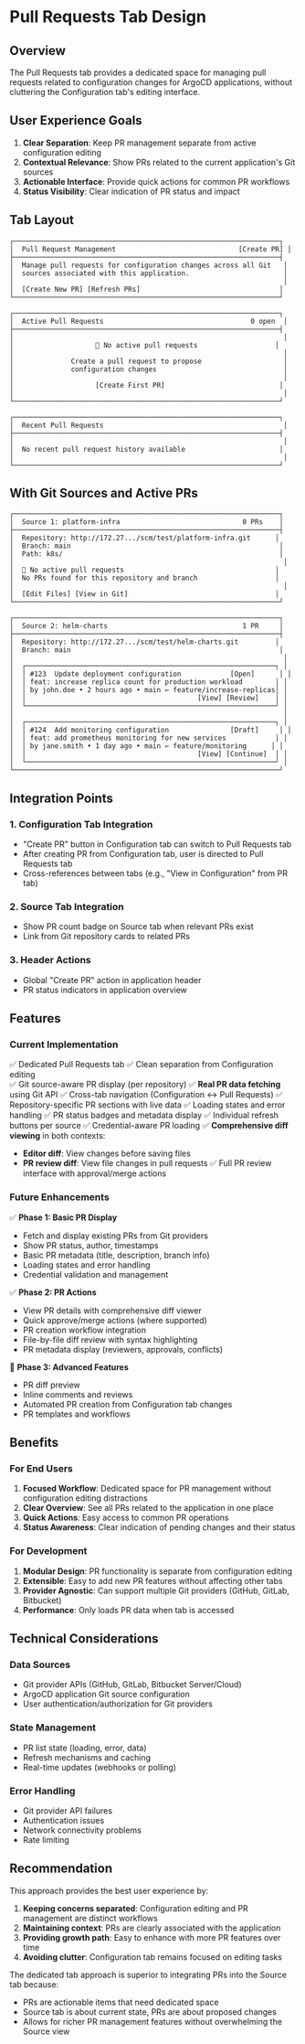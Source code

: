 # Pull Requests Tab Design

## Overview
The Pull Requests tab provides a dedicated space for managing pull requests related to configuration changes for ArgoCD applications, without cluttering the Configuration tab's editing interface.

## User Experience Goals
1. **Clear Separation**: Keep PR management separate from active configuration editing
2. **Contextual Relevance**: Show PRs related to the current application's Git sources
3. **Actionable Interface**: Provide quick actions for common PR workflows
4. **Status Visibility**: Clear indication of PR status and impact

## Tab Layout

```
┌─────────────────────────────────────────────────────────────────┐
│  Pull Request Management                              [Create PR] │
├─────────────────────────────────────────────────────────────────┤
│  Manage pull requests for configuration changes across all Git   │
│  sources associated with this application.                       │
│                                                                  │
│  [Create New PR] [Refresh PRs]                                  │
└─────────────────────────────────────────────────────────────────┘

┌─────────────────────────────────────────────────────────────────┐
│  Active Pull Requests                                    0 open  │
├─────────────────────────────────────────────────────────────────┤
│                                                                  │
│                    🔄 No active pull requests                   │
│                                                                  │
│              Create a pull request to propose                    │
│              configuration changes                               │
│                                                                  │
│                    [Create First PR]                            │
│                                                                  │
└─────────────────────────────────────────────────────────────────┘

┌─────────────────────────────────────────────────────────────────┐
│  Recent Pull Requests                                            │
├─────────────────────────────────────────────────────────────────┤
│                                                                  │
│  No recent pull request history available                       │
│                                                                  │
└─────────────────────────────────────────────────────────────────┘
```

## With Git Sources and Active PRs

```
┌─────────────────────────────────────────────────────────────────┐
│  Source 1: platform-infra                              0 PRs    │
├─────────────────────────────────────────────────────────────────┤
│  Repository: http://172.27.../scm/test/platform-infra.git      │
│  Branch: main                                                   │
│  Path: k8s/                                                     │
│                                                                  │
│  🔄 No active pull requests                                     │
│  No PRs found for this repository and branch                   │
│                                                                  │
│  [Edit Files] [View in Git]                                    │
└─────────────────────────────────────────────────────────────────┘

┌─────────────────────────────────────────────────────────────────┐
│  Source 2: helm-charts                                 1 PR     │
├─────────────────────────────────────────────────────────────────┤
│  Repository: http://172.27.../scm/test/helm-charts.git         │
│  Branch: main                                                   │
│                                                                  │
│  ┌─────────────────────────────────────────────────────────────┐ │
│  │ #123  Update deployment configuration            [Open]      │ │
│  │ feat: increase replica count for production workload        │ │
│  │ by john.doe • 2 hours ago • main ← feature/increase-replicas│ │
│  │                                          [View] [Review]    │ │
│  └─────────────────────────────────────────────────────────────┘ │
│                                                                  │
│  ┌─────────────────────────────────────────────────────────────┐ │
│  │ #124  Add monitoring configuration               [Draft]     │ │
│  │ feat: add prometheus monitoring for new services            │ │
│  │ by jane.smith • 1 day ago • main ← feature/monitoring      │ │
│  │                                          [View] [Continue]  │ │
│  └─────────────────────────────────────────────────────────────┘ │
└─────────────────────────────────────────────────────────────────┘
```

## Integration Points

### 1. Configuration Tab Integration
- "Create PR" button in Configuration tab can switch to Pull Requests tab
- After creating PR from Configuration tab, user is directed to Pull Requests tab
- Cross-references between tabs (e.g., "View in Configuration" from PR tab)

### 2. Source Tab Integration  
- Show PR count badge on Source tab when relevant PRs exist
- Link from Git repository cards to related PRs

### 3. Header Actions
- Global "Create PR" action in application header
- PR status indicators in application overview

## Features

### Current Implementation
✅ Dedicated Pull Requests tab
✅ Clean separation from Configuration editing  
✅ Git source-aware PR display (per repository)
✅ **Real PR data fetching** using Git API
✅ Cross-tab navigation (Configuration ↔ Pull Requests)
✅ Repository-specific PR sections with live data
✅ Loading states and error handling
✅ PR status badges and metadata display
✅ Individual refresh buttons per source
✅ Credential-aware PR loading
✅ **Comprehensive diff viewing** in both contexts:
  - **Editor diff**: View changes before saving files
  - **PR review diff**: View file changes in pull requests
✅ Full PR review interface with approval/merge actions

### Future Enhancements
✅ **Phase 1: Basic PR Display** 
- Fetch and display existing PRs from Git providers
- Show PR status, author, timestamps  
- Basic PR metadata (title, description, branch info)
- Loading states and error handling
- Credential validation and management

✅ **Phase 2: PR Actions**
- View PR details with comprehensive diff viewer
- Quick approve/merge actions (where supported)
- PR creation workflow integration
- File-by-file diff review with syntax highlighting
- PR metadata display (reviewers, approvals, conflicts)

🔄 **Phase 3: Advanced Features**
- PR diff preview
- Inline comments and reviews
- Automated PR creation from Configuration tab changes
- PR templates and workflows

## Benefits

### For End Users
1. **Focused Workflow**: Dedicated space for PR management without configuration editing distractions
2. **Clear Overview**: See all PRs related to the application in one place
3. **Quick Actions**: Easy access to common PR operations
4. **Status Awareness**: Clear indication of pending changes and their status

### For Development
1. **Modular Design**: PR functionality is separate from configuration editing
2. **Extensible**: Easy to add new PR features without affecting other tabs
3. **Provider Agnostic**: Can support multiple Git providers (GitHub, GitLab, Bitbucket)
4. **Performance**: Only loads PR data when tab is accessed

## Technical Considerations

### Data Sources
- Git provider APIs (GitHub, GitLab, Bitbucket Server/Cloud)
- ArgoCD application Git source configuration
- User authentication/authorization for Git providers

### State Management
- PR list state (loading, error, data)
- Refresh mechanisms and caching
- Real-time updates (webhooks or polling)

### Error Handling
- Git provider API failures
- Authentication issues
- Network connectivity problems
- Rate limiting

## Recommendation

This approach provides the best user experience by:

1. **Keeping concerns separated**: Configuration editing and PR management are distinct workflows
2. **Maintaining context**: PRs are clearly associated with the application
3. **Providing growth path**: Easy to enhance with more PR features over time
4. **Avoiding clutter**: Configuration tab remains focused on editing tasks

The dedicated tab approach is superior to integrating PRs into the Source tab because:
- PRs are actionable items that need dedicated space
- Source tab is about current state, PRs are about proposed changes
- Allows for richer PR management features without overwhelming the Source view